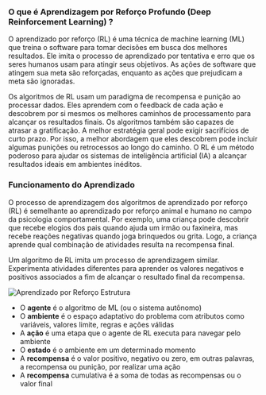 ### O que é Aprendizagem por Reforço Profundo (Deep Reinforcement Learning) ?

O aprendizado por reforço (RL) é uma técnica de machine learning (ML) que treina o software para tomar decisões em busca dos melhores resultados. Ele imita o processo de aprendizado por tentativa e erro que os seres humanos usam para atingir seus objetivos. As ações de software que atingem sua meta são reforçadas, enquanto as ações que prejudicam a meta são ignoradas.

Os algoritmos de RL usam um paradigma de recompensa e punição ao processar dados. Eles aprendem com o feedback de cada ação e descobrem por si mesmos os melhores caminhos de processamento para alcançar os resultados finais. Os algoritmos também são capazes de atrasar a gratificação. A melhor estratégia geral pode exigir sacrifícios de curto prazo. Por isso, a melhor abordagem que eles descobrem pode incluir algumas punições ou retrocessos ao longo do caminho. O RL é um método poderoso para ajudar os sistemas de inteligência artificial (IA) a alcançar resultados ideais em ambientes inéditos.

### Funcionamento do Aprendizado

O processo de aprendizagem dos algoritmos de aprendizado por reforço (RL) é semelhante ao aprendizado por reforço animal e humano no campo da psicologia comportamental. Por exemplo, uma criança pode descobrir que recebe elogios dos pais quando ajuda um irmão ou faxineira, mas recebe reações negativas quando joga brinquedos ou grita. Logo, a criança aprende qual combinação de atividades resulta na recompensa final.

Um algoritmo de RL imita um processo de aprendizagem similar. Experimenta atividades diferentes para aprender os valores negativos e positivos associados a fim de alcançar o resultado final da recompensa.

![Aprendizado por Reforço Estrutura](https://miro.medium.com/v2/resize:fit:1400/1*Z1X0fHfrtKT8FLNVsa20sw.png)

- O **agente** é o algoritmo de ML (ou o sistema autônomo)
- O **ambiente** é o espaço adaptativo do problema com atributos como variáveis, valores limite, regras e ações válidas
- A **ação** é uma etapa que o agente de RL executa para navegar pelo ambiente
- O **estado** é o ambiente em um determinado momento
- A **recompensa** é o valor positivo, negativo ou zero, em outras palavras, a recompensa ou punição, por realizar uma ação
- A **recompensa** cumulativa é a soma de todas as recompensas ou o valor final
